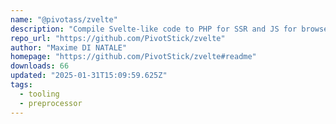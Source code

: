 ```yaml
---
name: "@pivotass/zvelte"
description: "Compile Svelte-like code to PHP for SSR and JS for browser."
repo_url: "https://github.com/PivotStick/zvelte"
author: "Maxime DI NATALE"
homepage: "https://github.com/PivotStick/zvelte#readme"
downloads: 66
updated: "2025-01-31T15:09:59.625Z"
tags: 
  - tooling
  - preprocessor
---
```

